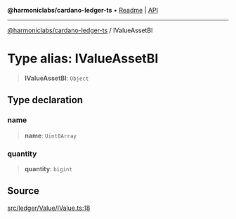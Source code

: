 **@harmoniclabs/cardano-ledger-ts** • [Readme](../Introduction) \| [API](../globals)

***

[@harmoniclabs/cardano-ledger-ts](../Introduction) / IValueAssetBI

# Type alias: IValueAssetBI

> **IValueAssetBI**: `Object`

## Type declaration

### name

> **name**: `Uint8Array`

### quantity

> **quantity**: `bigint`

## Source

[src/ledger/Value/IValue.ts:18](https://github.com/HarmonicLabs/cardano-ledger-ts/blob/d1659b0/src/ledger/Value/IValue.ts#L18)
